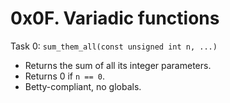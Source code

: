 # 0x0F. Variadic functions

Task 0: `sum_them_all(const unsigned int n, ...)`
- Returns the sum of all its integer parameters.
- Returns 0 if `n == 0`.
- Betty-compliant, no globals.
